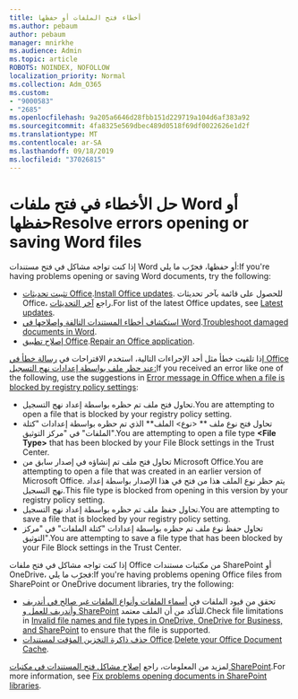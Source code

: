 ```yaml
---
title: أخطاء فتح الملفات أو حفظها
ms.author: pebaum
author: pebaum
manager: mnirkhe
ms.audience: Admin
ms.topic: article
ROBOTS: NOINDEX, NOFOLLOW
localization_priority: Normal
ms.collection: Adm_O365
ms.custom:
- "9000583"
- "2685"
ms.openlocfilehash: 9a205a6646d28fbb151d229719a104d6af383a92
ms.sourcegitcommit: 4fa8325e569dbec489d0518f69df0022626e1d2f
ms.translationtype: MT
ms.contentlocale: ar-SA
ms.lasthandoff: 09/18/2019
ms.locfileid: "37026815"
---
```

# <a name="resolve-errors-opening-or-saving-word-files"></a><span data-ttu-id="f94af-102">حل الأخطاء في فتح ملفات Word أو حفظها</span><span class="sxs-lookup"><span data-stu-id="f94af-102">Resolve errors opening or saving Word files</span></span>

<span data-ttu-id="f94af-103">إذا كنت تواجه مشاكل في فتح مستندات Word أو حفظها، فجرّب ما يلي:</span><span class="sxs-lookup"><span data-stu-id="f94af-103">If you're having problems opening or saving Word documents, try the following:</span></span>

- <span data-ttu-id="f94af-104">[تثبيت تحديثات Office](https://support.office.com/article/2ab296f3-7f03-43a2-8e50-46de917611c5).</span><span class="sxs-lookup"><span data-stu-id="f94af-104">[Install Office updates](https://support.office.com/article/2ab296f3-7f03-43a2-8e50-46de917611c5).</span></span> <span data-ttu-id="f94af-105">للحصول على قائمة بآخر تحديثات Office، راجع [آخر التحديثات](https://docs.microsoft.com/officeupdates/office-updates-msi).</span><span class="sxs-lookup"><span data-stu-id="f94af-105">For list of the latest Office updates, see [Latest updates](https://docs.microsoft.com/officeupdates/office-updates-msi).</span></span>
- <span data-ttu-id="f94af-106">[استكشاف أخطاء المستندات التالفة وإصلاحها في Word](https://docs.microsoft.com/office/troubleshoot/word/damaged-documents-in-word).</span><span class="sxs-lookup"><span data-stu-id="f94af-106">[Troubleshoot damaged documents in Word](https://docs.microsoft.com/office/troubleshoot/word/damaged-documents-in-word).</span></span>
- <span data-ttu-id="f94af-107">[إصلاح تطبيق Office](https://support.office.com/Article/Repair-an-Office-application-7821d4b6-7c1d-4205-aa0e-a6b40c5bb88b).</span><span class="sxs-lookup"><span data-stu-id="f94af-107">[Repair an Office application](https://support.office.com/Article/Repair-an-Office-application-7821d4b6-7c1d-4205-aa0e-a6b40c5bb88b).</span></span>

<span data-ttu-id="f94af-108">إذا تلقيت خطأ مثل أحد الإجراءات التالية، استخدم الاقتراحات في [رسالة خطأ في Office عند حظر ملف بواسطة إعدادات نهج التسجيل:](https://docs.microsoft.com/office/troubleshoot/settings/file-blocked-in-office)</span><span class="sxs-lookup"><span data-stu-id="f94af-108">If you received an error like one of the following, use the suggestions in [Error message in Office when a file is blocked by registry policy settings](https://docs.microsoft.com/office/troubleshoot/settings/file-blocked-in-office):</span></span>

- <span data-ttu-id="f94af-109">تحاول فتح ملف تم حظره بواسطة إعداد نهج التسجيل.</span><span class="sxs-lookup"><span data-stu-id="f94af-109">You are attempting to open a file that is blocked by your registry policy setting.</span></span>
- <span data-ttu-id="f94af-110">تحاول فتح نوع ملف \*\* \<نوع\> الملف\*\* الذي تم حظره بواسطة إعدادات "كتلة الملفات" في "مركز التوثيق".</span><span class="sxs-lookup"><span data-stu-id="f94af-110">You are attempting to open a file type **\<File Type\>** that has been blocked by your File Block settings in the Trust Center.</span></span>
- <span data-ttu-id="f94af-111">تحاول فتح ملف تم إنشاؤه في إصدار سابق من Microsoft Office.</span><span class="sxs-lookup"><span data-stu-id="f94af-111">You are attempting to open a file that was created in an earlier version of Microsoft Office.</span></span> <span data-ttu-id="f94af-112">يتم حظر نوع الملف هذا من فتح في هذا الإصدار بواسطة إعداد نهج التسجيل.</span><span class="sxs-lookup"><span data-stu-id="f94af-112">This file type is blocked from opening in this version by your registry policy setting.</span></span>
- <span data-ttu-id="f94af-113">تحاول حفظ ملف تم حظره بواسطة إعداد نهج التسجيل.</span><span class="sxs-lookup"><span data-stu-id="f94af-113">You are attempting to save a file that is blocked by your registry policy setting.</span></span>
- <span data-ttu-id="f94af-114">تحاول حفظ نوع ملف تم حظره بواسطة إعدادات "كتلة الملفات" في "مركز التوثيق".</span><span class="sxs-lookup"><span data-stu-id="f94af-114">You are attempting to save a file type that has been blocked by your File Block settings in the Trust Center.</span></span>

<span data-ttu-id="f94af-115">إذا كنت تواجه مشاكل في فتح ملفات Office من مكتبات مستندات SharePoint أو OneDrive، فجرّب ما يلي:</span><span class="sxs-lookup"><span data-stu-id="f94af-115">If you're having problems opening Office files from SharePoint or OneDrive document libraries, try the following:</span></span>

- <span data-ttu-id="f94af-116">تحقق من قيود الملفات في [أسماء الملفات وأنواع الملفات غير صالح في أندريف وأندريف للعمل و SharePoint](https://support.office.com/article/64883a5d-228e-48f5-b3d2-eb39e07630fa) للتأكد من أن الملف معتمد.</span><span class="sxs-lookup"><span data-stu-id="f94af-116">Check file limitations in [Invalid file names and file types in OneDrive, OneDrive for Business, and SharePoint](https://support.office.com/article/64883a5d-228e-48f5-b3d2-eb39e07630fa) to ensure that the file is supported.</span></span> 
- <span data-ttu-id="f94af-117">[حذف ذاكرة التخزين المؤقت لمستندات Office](https://support.office.com/article/b1d3765e-d71b-4bb8-99ca-acd22c42995d
).</span><span class="sxs-lookup"><span data-stu-id="f94af-117">[Delete your Office Document Cache](https://support.office.com/article/b1d3765e-d71b-4bb8-99ca-acd22c42995d
).</span></span> 

<span data-ttu-id="f94af-118">لمزيد من المعلومات، راجع [إصلاح مشاكل فتح المستندات في مكتبات SharePoint](https://support.office.com/article/31329fa1-4ad0-47fc-95d8-bb0c5b12a536).</span><span class="sxs-lookup"><span data-stu-id="f94af-118">For more information, see [Fix problems opening documents in SharePoint libraries](https://support.office.com/article/31329fa1-4ad0-47fc-95d8-bb0c5b12a536).</span></span>